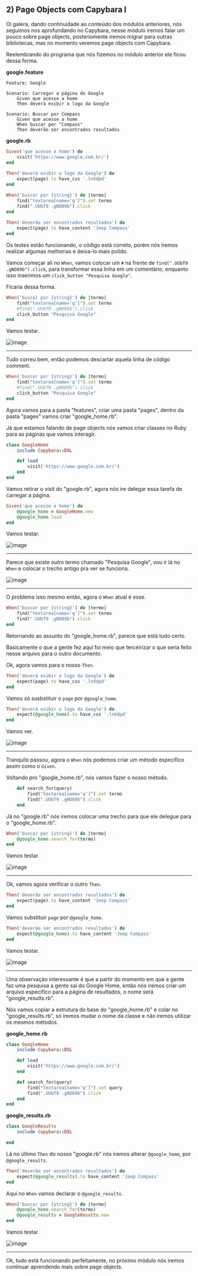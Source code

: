 ## 2) Page Objects com Capybara I
Oi galera, dando continuidade ao conteúdo dos módulos anteriores, nós seguimos nos aprofundando no Capybara, nesse módulo iremos falar um pouco sobre page objects, posteriomente iremos migrar para outras bibliotecas, mas no momento veremos page objects com Capybara.

Reelembrando do programa que nós fizemos no módulo anterior ele ficou dessa forma.

**google.feature**
```gherkin
Feature: Google

Scenario: Carregar a página do Google
    Given que acesse a home
    Then deverá exibir o logo da Google

Scenario: Buscar por Compass
    Given que acesse a home
    When buscar por "Compass"
    Then deverão ser encontrados resultados
```

**google.rb**
```ruby
Given('que acesse a home') do
    visit('https://www.google.com.br/')
end
  
Then('deverá exibir o logo da Google') do
    expect(page).to have_css '.lnXdpd'
end

When('buscar por {string}') do |termo|
    find("textarea[name='q']").set termo
    find(".UUbT9 .gNO89b").click 
end
  
Then('deverão ser encontrados resultados') do
    expect(page).to have_content 'Jeep Compass'
end
```

Os testes estão funcionando, o código está correto, porém nós iremos realizar algumas melhorias e deixa-lo mais polido.

Vamos começar ali no `When`, vamos colocar um `#` na frente de `find(".UUbT9 .gNO89b").click`, para transformar essa linha em um comentário, enquanto isso inserimos um `click_button "Pesquisa Google"`.

Ficaria dessa forma.

```ruby
When('buscar por {string}') do |termo|
    find("textarea[name='q']").set termo
    #find(".UUbT9 .gNO89b").click
    click_button "Pesquisa Google"
end
```

Vamos testar.

![image](https://github.com/Gabriel-Simas/PB_Sprint-5_-Gabriel_Roberto-_Compass/assets/128181261/ca67a1bb-b81b-425b-a4b9-ae5eef35dc9d)
___

Tudo correu bem, então podemos descartar aquela linha de código comment.

```ruby
When('buscar por {string}') do |termo|
    find("textarea[name='q']").set termo
    #find(".UUbT9 .gNO89b").click
    click_button "Pesquisa Google"
end
```

Agora vamos para a pasta "features", criar uma pasta "pages", dentro da pasta "pages" vamos criar "google_home.rb".

Já que estamos falando de page objects nós vamos criar classes no Ruby para as páginas que vamos interagir.

```ruby
class GoogleHome
    include Capybara::DSL

    def load
        visit('https://www.google.com.br/')
    end
end
```
Vamos retirar o visit do "google.rb", agora nós ire delegar essa tarefa de carregar a página.

```ruby
Given('que acesse a home') do
    @google_home = GoogleHome.new
    @google_home.load
end
```

Vamos testar.

![image](https://github.com/Gabriel-Simas/PB_Sprint-5_-Gabriel_Roberto-_Compass/assets/128181261/6e50efdd-fcc2-4eef-a3d9-2f2b41b18be3)
___

Parece que existe outro termo chamado "Pesquisa Google", vou ir lá no `When` e colocar o trecho antigo pra ver se funciona.

![image](https://github.com/Gabriel-Simas/PB_Sprint-5_-Gabriel_Roberto-_Compass/assets/128181261/fc34015d-d925-4178-972e-ef2dbdfbe5fd)
___

O problema isso mesmo então, agora o `When` atual é esse.

```ruby
When('buscar por {string}') do |termo|
    find("textarea[name='q']").set termo
    find(".UUbT9 .gNO89b").click
end
```

Retornando ao assunto do "google_home.rb", parece que está tudo certo.

Basicamente o que a gente fez aqui foi meio que terceirizar o que seria feito nesse arquivo para o outro documento.

Ok, agora vamos para o nosso `Then`.

```ruby
Then('deverá exibir o logo da Google') do
    expect(page).to have_css '.lnXdpd'
end
```

Vamos só susbstituir o `page` por `@google_home`.

```ruby
Then('deverá exibir o logo da Google') do
    expect(@google_home).to have_css '.lnXdpd'
end
```

Vamos ver.

![image](https://github.com/Gabriel-Simas/PB_Sprint-5_-Gabriel_Roberto-_Compass/assets/128181261/019cad67-7aca-4b3b-8e32-e94a2673af9d)
___

Tranquilo passou, agora o `When` nós podemos criar um método específico assim como o `Given`.

Voltando pro "google_home.rb", nós vamos fazer o nosso método.

```ruby
    def search_for(query)
        find("textarea[name='q']").set termo
        find(".UUbT9 .gNO89b").click
    end
```

Já no "google.rb" nós iremos colocar uma trecho para que ele delegue para o "google_home.rb".

```ruby
When('buscar por {string}') do |termo|
    @google_home.search_for(termo)
end
```

Vamos testar.

![image](https://github.com/Gabriel-Simas/PB_Sprint-5_-Gabriel_Roberto-_Compass/assets/128181261/09fe7682-8a4f-4428-b25a-11de0922560b)
___

Ok, vamos agora verificar o outro `Then`.

```ruby
Then('deverão ser encontrados resultados') do
    expect(page).to have_content 'Jeep Compass'
end
```

Vamos substituir `page` por `@google_home`.

```ruby
Then('deverão ser encontrados resultados') do
    expect(@google_home).to have_content 'Jeep Compass'
end
```

Vamos testar.

![image](https://github.com/Gabriel-Simas/PB_Sprint-5_-Gabriel_Roberto-_Compass/assets/128181261/62fe076b-44c6-49cd-949a-e3f71f9358c2)
___

Uma observação interessante é que a partir do momento em que a gente faz uma pesquisa a gente sai do Google Home, então nós iremos criar um arquivo específico para a página de resultados, o nome será "google_results.rb".

Nós vamos copiar a estrutura do base do "google_home.rb" e colar no "google_results.rb", só iremos mudar o nome da classe e não iremos utilizar os mesmos métodos.

**google_home.rb**
```ruby
class GoogleHome
    include Capybara::DSL

    def load
        visit('https://www.google.com.br/')
    end

    def search_for(query)
        find("textarea[name='q']").set query
        find(".UUbT9 .gNO89b").click
    end
end
```

**google_results.rb**
```ruby
class GoogleResults
    include Capybara::DSL

end
```

Lá no último `Then` do nosso "google.rb" nós iremos alterar `@google_home`, por `@google_results`.

```ruby
Then('deverão ser encontrados resultados') do
    expect(@google_results).to have_content 'Jeep Compass'
end
```

Aqui no `When` vamos declarar o `@google_results`.

```ruby
When('buscar por {string}') do |termo|
    @google_home.search_for(termo)
    @google_results = GoogleResults.new
end
```

Vamos testar.

![image](https://github.com/Gabriel-Simas/PB_Sprint-5_-Gabriel_Roberto-_Compass/assets/128181261/1a266b94-426a-4324-a7a3-d70bc950423d)
___

Ok, tudo está funcionando perfeitamente, no próximo módulo nós iremos continuar aprendendo mais sobre page objects.
